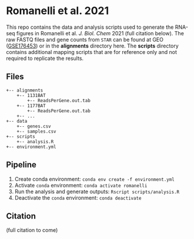 # Romanelli et al. 2021

This repo contains the data and analysis scripts used to generate the RNA-seq figures in Romanelli et al. *J. Biol. Chem* 2021 (full citation below). The raw FASTQ files and gene counts from `STAR` can be found at GEO ([GSE176453](https://www.ncbi.nlm.nih.gov/geo/query/acc.cgi?acc=GSE176453)) or in the **alignments** directory here. The **scripts** directory contains additional mapping scripts that are for reference only and not required to replicate the results.

## Files
```
+-- alignments
    +-- 1131BAT
        +-- ReadsPerGene.out.tab
    +-- 1177BAT
        +-- ReadsPerGene.out.tab
    +-- ...
+-- data
    +-- genes.csv
    +-- samples.csv
+-- scripts
    +-- analysis.R
+-- environment.yml
```

## Pipeline
1. Create conda environment: `conda env create -f environment.yml`
2. Activate `conda` environment: `conda activate romanelli`
3. Run the analysis and generate outputs: `Rscript scripts/analysis.R`
4. Deactivate the `conda` environment: `conda deactivate`

## Citation
(full citation to come)
